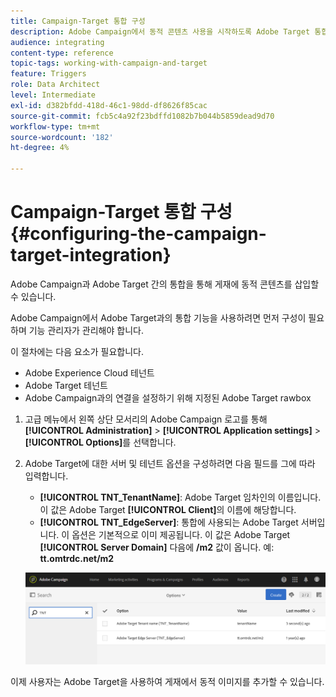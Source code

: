 ```yaml
---
title: Campaign-Target 통합 구성
description: Adobe Campaign에서 동적 콘텐츠 사용을 시작하도록 Adobe Target 통합을 구성하는 방법을 알아봅니다.
audience: integrating
content-type: reference
topic-tags: working-with-campaign-and-target
feature: Triggers
role: Data Architect
level: Intermediate
exl-id: d382bfdd-418d-46c1-98dd-df8626f85cac
source-git-commit: fcb5c4a92f23bdffd1082b7b044b5859dead9d70
workflow-type: tm+mt
source-wordcount: '182'
ht-degree: 4%

---
```


# Campaign-Target 통합 구성{#configuring-the-campaign-target-integration}

Adobe Campaign과 Adobe Target 간의 통합을 통해 게재에 동적 콘텐츠를 삽입할 수 있습니다.

Adobe Campaign에서 Adobe Target과의 통합 기능을 사용하려면 먼저 구성이 필요하며 기능 관리자가 관리해야 합니다.

이 절차에는 다음 요소가 필요합니다.

* Adobe Experience Cloud 테넌트
* Adobe Target 테넌트
* Adobe Campaign과의 연결을 설정하기 위해 지정된 Adobe Target rawbox

1. 고급 메뉴에서 왼쪽 상단 모서리의 Adobe Campaign 로고를 통해 **[!UICONTROL Administration]** > **[!UICONTROL Application settings]** > **[!UICONTROL Options]**&#x200B;를 선택합니다.
1. Adobe Target에 대한 서버 및 테넌트 옵션을 구성하려면 다음 필드를 그에 따라 입력합니다.

   * **[!UICONTROL TNT_TenantName]**: Adobe Target 임차인의 이름입니다. 이 값은 Adobe Target **[!UICONTROL Client]**&#x200B;의 이름에 해당합니다.
   * **[!UICONTROL TNT_EdgeServer]**: 통합에 사용되는 Adobe Target 서버입니다. 이 옵션은 기본적으로 이미 제공됩니다. 이 값은 Adobe Target **[!UICONTROL Server Domain]** 다음에 **/m2** 값이 옵니다. 예: **tt.omtrdc.net/m2**

   ![](assets/tar_options.png)

이제 사용자는 Adobe Target을 사용하여 게재에서 동적 이미지를 추가할 수 있습니다.
